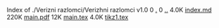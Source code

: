 Index of ./Verizni razlomci/Verizhni razlomci v1.0
0 [.](.)
0 [..](..)
4.0K [index.md](index.md)
220K [main.pdf](main.pdf)
12K [main.tex](main.tex)
4.0K [tikz1.tex](tikz1.tex)

